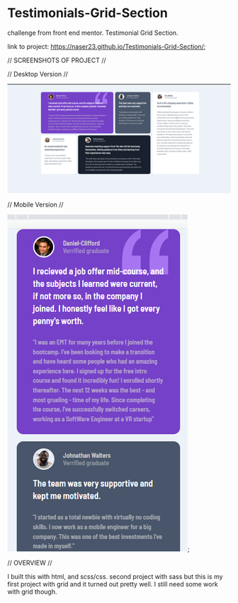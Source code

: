 # Testimonials-Grid-Section

challenge from front end mentor. Testimonial Grid Section.

link to project: https://naser23.github.io/Testimonials-Grid-Section/;

// SCREENSHOTS OF PROJECT //

// Desktop Version //

![](screenshots/desktop-testimonial-grid-section.png)

// Mobile Version //

![](screenshots/mobile-testimonial-grid-section.png);

// OVERVIEW //

I built this with html, and scss/css. second project with sass but this is my first project with grid and it turned out pretty well. I still need some work with grid though.
